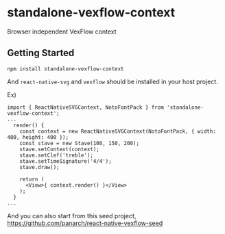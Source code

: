 # standalone-vexflow-context
Browser independent VexFlow context

## Getting Started
`npm install standalone-vexflow-context`

And `react-native-svg` and `vexflow` should be installed in your host project.

Ex)
```
import { ReactNativeSVGContext, NotoFontPack } from 'standalone-vexflow-context';
...
  render() {
    const context = new ReactNativeSVGContext(NotoFontPack, { width: 400, height: 400 });
    const stave = new Stave(100, 150, 200);
    stave.setContext(context);
    stave.setClef('treble');
    stave.setTimeSignature('4/4');
    stave.draw();

    return (
      <View>{ context.render() }</View>
    );
  }
...
```

And you can also start from this seed project, https://github.com/panarch/react-native-vexflow-seed
